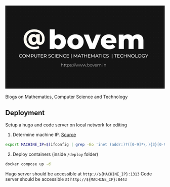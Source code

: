 [![Blog Cover Image](./static/bovem-cover.png)](https://www.bovem.in/)

Blogs on Mathematics, Computer Science and Technology

## Deployment
Setup a hugo and code server on local network for editing

1. Determine machine IP. [Source](https://stackoverflow.com/questions/13322485/how-to-get-the-primary-ip-address-of-the-local-machine-on-linux-and-os-x)
```bash
export MACHINE_IP=$(ifconfig | grep -Eo 'inet (addr:)?([0-9]*\.){3}[0-9]*' | grep -Eo '([0-9]*\.){3}[0-9]*' | grep -v '127.0.0.1')
```

2. Deploy containers (inside `/deploy` folder)
```bash
docker compose up -d
```

Hugo server should be accessible at `http://${MACHINE_IP}:1313`
Code server should be accessible at `http://${MACHINE_IP}:8443`